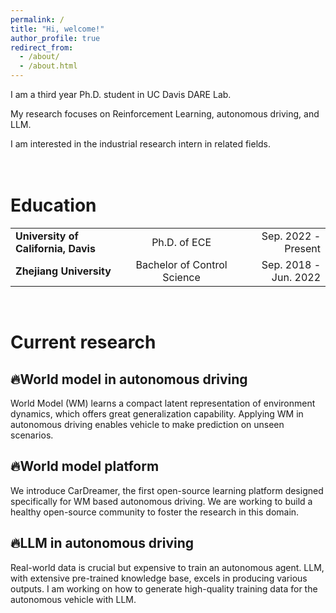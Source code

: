 ```yaml
---
permalink: /
title: "Hi, welcome!"
author_profile: true
redirect_from: 
  - /about/
  - /about.html
---
```


I am a third year Ph.D. student in UC Davis DARE Lab. 

My research focuses on Reinforcement Learning, autonomous driving, and LLM. 

I am interested in the industrial research intern in related fields.
<br><br><br>

Education
======
<div style="font-size:24px;">
  <table style="width:100%; border-collapse: collapse; border: none;">
    <tr style="border: none;">
      <td align="left" style="border: none;"><strong>University of California, Davis</strong></td>
      <td align="center" style="border: none;">Ph.D. of ECE</td>
      <td align="right" style="border: none;">Sep. 2022 - Present</td>
    </tr>
    <tr style="border: none;">
      <td align="left" style="border: none;"><strong>Zhejiang University</strong></td>
      <td align="center" style="border: none;">Bachelor of Control Science</td>
      <td align="right" style="border: none;">Sep. 2018 - Jun. 2022</td>
    </tr>
  </table>
</div>

<br>

Current research
======

🔥World model in autonomous driving
------
World Model (WM) learns a compact latent representation of environment dynamics, which offers great generalization capability. Applying WM in autonomous driving enables vehicle to make prediction on unseen scenarios.

🔥World model platform
------
We introduce CarDreamer, the first open-source learning platform designed specifically for WM based autonomous driving. We are working to build a healthy open-source community to foster the research in this domain.

🔥LLM in autonomous driving
------
Real-world data is crucial but expensive to train an autonomous agent. LLM, with extensive pre-trained knowledge base, excels in producing various outputs. I am working on how to generate high-quality training data for the autonomous vehicle with LLM.
